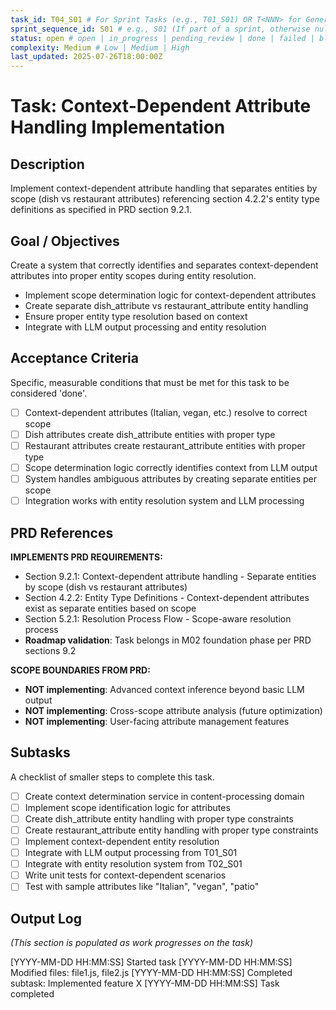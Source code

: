 ```yaml
---
task_id: T04_S01 # For Sprint Tasks (e.g., T01_S01) OR T<NNN> for General Tasks (e.g., T501)
sprint_sequence_id: S01 # e.g., S01 (If part of a sprint, otherwise null or absent)
status: open # open | in_progress | pending_review | done | failed | blocked
complexity: Medium # Low | Medium | High
last_updated: 2025-07-26T18:00:00Z
---
```


# Task: Context-Dependent Attribute Handling Implementation

## Description

Implement context-dependent attribute handling that separates entities by scope (dish vs restaurant attributes) referencing section 4.2.2's entity type definitions as specified in PRD section 9.2.1.

## Goal / Objectives

Create a system that correctly identifies and separates context-dependent attributes into proper entity scopes during entity resolution.

- Implement scope determination logic for context-dependent attributes
- Create separate dish_attribute vs restaurant_attribute entity handling
- Ensure proper entity type resolution based on context
- Integrate with LLM output processing and entity resolution

## Acceptance Criteria

Specific, measurable conditions that must be met for this task to be considered 'done'.

- [ ] Context-dependent attributes (Italian, vegan, etc.) resolve to correct scope
- [ ] Dish attributes create dish_attribute entities with proper type
- [ ] Restaurant attributes create restaurant_attribute entities with proper type
- [ ] Scope determination logic correctly identifies context from LLM output
- [ ] System handles ambiguous attributes by creating separate entities per scope
- [ ] Integration works with entity resolution system and LLM processing

## PRD References

**IMPLEMENTS PRD REQUIREMENTS:**

- Section 9.2.1: Context-dependent attribute handling - Separate entities by scope (dish vs restaurant attributes)
- Section 4.2.2: Entity Type Definitions - Context-dependent attributes exist as separate entities based on scope
- Section 5.2.1: Resolution Process Flow - Scope-aware resolution process
- **Roadmap validation**: Task belongs in M02 foundation phase per PRD sections 9.2

**SCOPE BOUNDARIES FROM PRD:**

- **NOT implementing**: Advanced context inference beyond basic LLM output
- **NOT implementing**: Cross-scope attribute analysis (future optimization)
- **NOT implementing**: User-facing attribute management features

## Subtasks

A checklist of smaller steps to complete this task.

- [ ] Create context determination service in content-processing domain
- [ ] Implement scope identification logic for attributes
- [ ] Create dish_attribute entity handling with proper type constraints
- [ ] Create restaurant_attribute entity handling with proper type constraints
- [ ] Implement context-dependent entity resolution
- [ ] Integrate with LLM output processing from T01_S01
- [ ] Integrate with entity resolution system from T02_S01
- [ ] Write unit tests for context-dependent scenarios
- [ ] Test with sample attributes like "Italian", "vegan", "patio"

## Output Log

_(This section is populated as work progresses on the task)_

[YYYY-MM-DD HH:MM:SS] Started task
[YYYY-MM-DD HH:MM:SS] Modified files: file1.js, file2.js
[YYYY-MM-DD HH:MM:SS] Completed subtask: Implemented feature X
[YYYY-MM-DD HH:MM:SS] Task completed